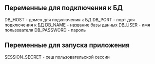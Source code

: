 ## Переменные для подключения к БД

DB_HOST - домен для подключения к БД
DB_PORT - порт для подключения к БД
DB_NAME - название базы данных
DB_USER - имя пользователя
DB_PASSWORD - пароль

## Переменные для запуска приложения
SESSION_SECRET - хеш пользовательской сессии
